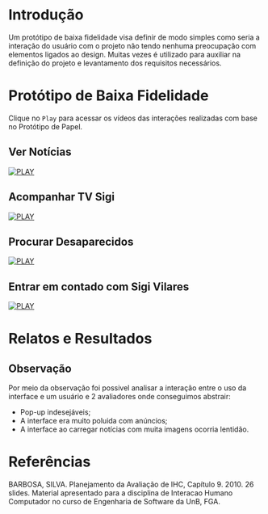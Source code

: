 # Introdução

Um protótipo de baixa fidelidade visa definir de modo simples como seria a interação do usuário com o projeto não tendo nenhuma preocupação com elementos ligados ao design. Muitas vezes é utilizado para auxiliar na definição do projeto e levantamento dos requisitos necessários.

# Protótipo de Baixa Fidelidade

Clique no `Play` para acessar os vídeos das interações realizadas com base no Protótipo de Papel.

## Ver Notícias

[![PLAY](https://i.imgur.com/0Tn0kjh.jpg)](https://youtu.be/ciE7zC5ZL7k)

## Acompanhar TV Sigi

[![PLAY](https://i.imgur.com/0Tn0kjh.jpg)](https://youtu.be/Fg1Q94Pxjy8)

## Procurar Desaparecidos

[![PLAY](https://i.imgur.com/0Tn0kjh.jpg)](https://youtu.be/4_f2Ey3Kb_c)

## Entrar em contado com Sigi Vilares

[![PLAY](https://i.imgur.com/0Tn0kjh.jpg)](https://youtu.be/OKGAX4QLFmc)

# Relatos e Resultados

## Observação

Por meio da observação foi possivel analisar a interação entre o uso da interface e um usuário e 2 avaliadores onde conseguimos abstrair:

* Pop-up indesejáveis;
* A interface era muito poluida com anúncios;
* A interface ao carregar notícias com muita imagens ocorria lentidão.

# Referências

BARBOSA, SILVA. Planejamento da Avaliação de IHC, Capítulo 9. 2010. 26 slides. Material apresentado para a disciplina de Interacao Humano Computador no curso de Engenharia de Software da UnB, FGA.
